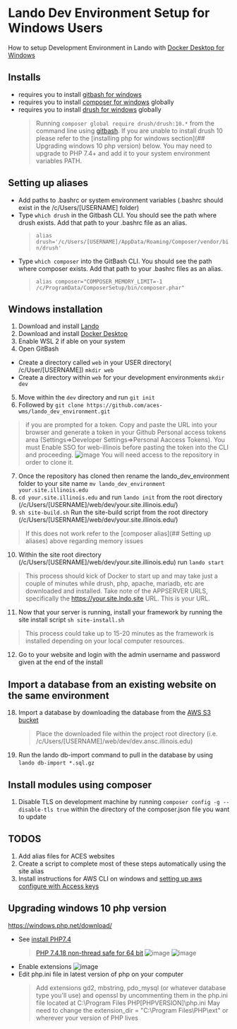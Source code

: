 # Lando Dev Environment Setup for Windows Users
How to setup Development Environment in Lando with [Docker Desktop for Windows](https://hub.docker.com/editions/community/docker-ce-desktop-windows)

## Installs
* requires you to install [gitbash for windows](https://git-scm.com/downloads)
* requires you to install [composer for windows](https://getcomposer.org/download/) globally 
* requires you to install [drush for windows](https://www.drupal.org/node/594744) globally 
  > Running `composer global require drush/drush:10.*` from the command line using [gitbash](https://git-scm.com/).  If you are unable to install drush 10 please refer to the [installing php for windows section](## Upgrading windows 10 php version) below.  You may need to upgrade to PHP 7.4+ and add it to your system environment variables PATH.

## Setting up aliases
* Add paths to .bashrc or system environment variables (.bashrc should exist in the /c/Users/[USERNAME] folder)
* Type `which drush` in the Gitbash CLI.  You should see the path where drush exists.  Add that path to your .bashrc file as an alias.
  >`alias drush='/c/Users/[USERNAME]/AppData/Roaming/Composer/vendor/bin/drush'`
* Type `which composer` into the GitBash CLI.  You should see the path where composer exists.  Add that path to your .bashrc files as an alias.
  >`alias composer="COMPOSER_MEMORY_LIMIT=-1 /c/ProgramData/ComposerSetup/bin/composer.phar"`

## Windows installation 
1. Download and install [Lando](https://lando.dev/download/)
2. Download and install [Docker Desktop](https://hub.docker.com/editions/community/docker-ce-desktop-windows)
3. Enable WSL 2 if able on your system
4. Open GitBash
  * Create a directory called `web` in your USER directory( /c/User/[USERNAME]) `mkdir web`
  * Create a directory within `web` for your development environments `mkdir dev`
5. Move within the `dev` directory and run `git init`
6. Followed by `git clone https://github.com/aces-wms/lando_dev_environment.git`
  > if you are prompted for a token. Copy and paste the URL into your browser and generate a token in your Github Personal access tokens area (Settings=>Developer Settings=>Personal Aaccess Tokens).  You must Enable SSO for web-illinois before pasting the token into the CLI and proceeding.
  > ![image](https://user-images.githubusercontent.com/1544079/116645384-5b9b4880-a93b-11eb-9207-44fc2a042f17.png)
  > You will need access to the repository in order to clone it.
7. Once the repository has cloned then rename the lando_dev_environment folder to your site name `mv lando_dev_environment your.site.illinois.edu`
8. `cd your.site.illinois.edu` and run `lando init` from the root directory (/c/Users/[USERNAME]/web/dev/your.site.illinois.edu/)
9. `sh site-build.sh` Run the site-build script from the root directory (/c/Users/[USERNAME]/web/dev/your.site.illinois.edu/)
  > If this does not work refer to the [composer alias](## Setting up aliases) above regarding memory issues
10. Within the site root directory (/c/Users/[USERNAME]/web/dev/your.site.illinois.edu) run `lando start`
  > This process should kick of Docker to start up and may take just a couple of minutes while drush, php, apache, mariadb, etc are downloaded and installed.
  > Take note of the APPSERVER URLS, specifically the https://your.site.lndo.site URL. This is your URL.
11. Now that your server is running, install your framework by running the site install script `sh site-install.sh`
  > This process could take up to 15-20 minutes as the framework is installed depending on your local computer resources.  
12. Go to your website and login with the admin username and password given at the end of the install


## Import a database from an existing website on the same environment
18. Import a database by downloading the database from the [AWS S3 bucket](https://aws.illinois.edu/) 
    > Place the downloaded file within the project root directory (i.e. /c/Users/[USERNAME]/web/dev/dev.ansc.illinois.edu)
19. Run the lando db-import command to pull in the database by using `lando db-import *.sql.gz`


## Install modules using composer
1. Disable TLS on development machine by running `composer config -g -- disable-tls true` within the directory of the composer.json file you want to update

## TODOS
1. Add alias files for ACES websites
2. Create a script to complete most of these steps automatically using the site alias
3. Install instructions for AWS CLI on windows and [setting up aws configure with Access keys](https://docs.aws.amazon.com/cli/latest/userguide/cli-configure-quickstart.html) 

## Upgrading windows 10 php version
https://windows.php.net/download/
* See [install PHP7.4](https://dev.to/amulya_shahi/how-to-download-install-php-7-4-6-manually-on-windows-10-4io0)
  > [PHP 7.4.18 non-thread safe for 64 bit](https://windows.php.net/downloads/releases/php-7.4.18-nts-Win32-vc15-x64.zip)
  > ![image](https://user-images.githubusercontent.com/1544079/116642512-b41b1780-a934-11eb-865e-ea837b086318.png)
  > ![image](https://user-images.githubusercontent.com/1544079/116642662-00feee00-a935-11eb-9140-5be52f6e450e.png)
* Enable extensions
![image](https://user-images.githubusercontent.com/1544079/116642862-5f2bd100-a935-11eb-9e72-0b3ce0198cab.png)
* Edit php.ini file in latest version of php on your computer
    > Add extensions gd2, mbstring, pdo_mysql (or whatever database type you'll use) and openssl by uncommenting them in the php.ini file located at C:\Program Files PHP\[PHPVERSION]\php.ini
    > May need to change the extension_dir = "C:\Program Files\PHP\ext" or wherever your version of PHP lives

